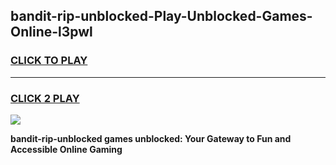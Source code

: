 
## bandit-rip-unblocked-Play-Unblocked-Games-Online-l3pwl
<h3>
<a href="https://premium76.site?title=bandit-rip-unblocked&ref=25A">CLICK TO PLAY</a></h3>
<hr>

<h3>
<a href="https://premium76.site?title=bandit-rip-unblocked&ref=25A">CLICK 2 PLAY</a>
  
</h3>

<a href="https://premium76.site?title=bandit-rip-unblocked&ref=25A"><img src="https://clearcache.store/games.png"></a>


**bandit-rip-unblocked games unblocked: Your Gateway to Fun and Accessible Online Gaming**

